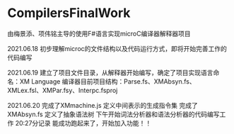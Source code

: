 # CompilersFinalWork
由梅景添、项伟铭主导的使用F#语言实现microC编译器解释器项目

2021.06.18
初步理解microc的文件结构以及代码运行方式，即将开始完善工作的代码编写

2021.06.19
建立了项目文件目录，从解释器开始编写，确定了项目实现语言命名：XM Language
编译器目前项目结构：Parse.fs、XMAbsyn.fs、XMLex.fsl、XMPar.fsy、Interpc.fsproj

2021.06.20
完成了XMmachine.js 定义中间表示的生成指令集
完成了XMAbsyn.fs    定义了抽象语法树
下午开始词法分析器和语法分析器的代码编写工作
20:27分记录
能成功跑起来了，开始加入功能！！

